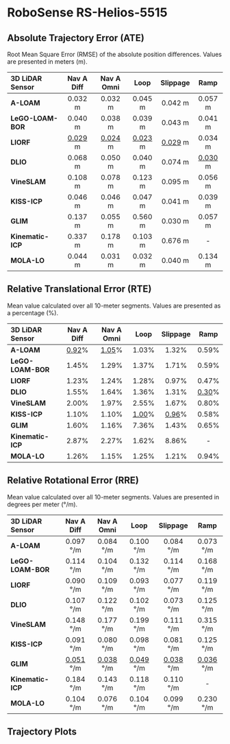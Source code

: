 # RoboSense RS-Helios-5515

## Absolute Trajectory Error (ATE)

Root Mean Square Error (RMSE) of the absolute position differences. Values are presented in meters (m).

| 3D LiDAR Sensor              | Nav A Diff     | Nav A Omni     | Loop           | Slippage       | Ramp           |
| :--------------------------- | :------------: | :------------: | :------------: | :------------: | :------------: |
| **A-LOAM**                   | 0.032 m        | 0.032 m        | 0.045 m        | 0.042 m        | 0.057 m        |
| **LeGO-LOAM-BOR**            | 0.040 m        | 0.038 m        | 0.039 m        | 0.043 m        | 0.041 m        |
| **LIORF**                    | <u>0.029</u> m | <u>0.024</u> m | <u>0.023</u> m | <u>0.029</u> m | 0.034 m        |
| **DLIO**                     | 0.068 m        | 0.050 m        | 0.040 m        | 0.074 m        | <u>0.030</u> m |
| **VineSLAM**                 | 0.108 m        | 0.078 m        | 0.123 m        | 0.095 m        | 0.056 m        |
| **KISS-ICP**                 | 0.046 m        | 0.046 m        | 0.047 m        | 0.041 m        | 0.039 m        |
| **GLIM**                     | 0.137 m        | 0.055 m        | 0.560 m        | 0.030 m        | 0.057 m        |
| **Kinematic-ICP**            | 0.337 m        | 0.178 m        | 0.103 m        | 0.676 m        | -              |
| **MOLA-LO**                  | 0.044 m        | 0.031 m        | 0.032 m        | 0.040 m        | 0.134 m        |

## Relative Translational Error (RTE)

Mean value calculated over all 10-meter segments. Values are presented as a percentage (%).

| 3D LiDAR Sensor              | Nav A Diff   | Nav A Omni   | Loop         | Slippage     | Ramp         |
| :--------------------------- | :----------: | :----------: | :----------: | :----------: | :----------: |
| **A-LOAM**                   | <u>0.92</u>% | <u>1.05</u>% | 1.03%        | 1.32%        | 0.59%        |
| **LeGO-LOAM-BOR**            | 1.45%        | 1.29%        | 1.37%        | 1.71%        | 0.59%        |
| **LIORF**                    | 1.23%        | 1.24%        | 1.28%        | 0.97%        | 0.47%        |
| **DLIO**                     | 1.55%        | 1.64%        | 1.36%        | 1.31%        | <u>0.30</u>% |
| **VineSLAM**                 | 2.00%        | 1.97%        | 2.55%        | 1.67%        | 0.80%        |
| **KISS-ICP**                 | 1.10%        | 1.10%        | <u>1.00</u>% | <u>0.96</u>% | 0.58%        |
| **GLIM**                     | 1.60%        | 1.16%        | 7.36%        | 1.43%        | 0.65%        |
| **Kinematic-ICP**            | 2.87%        | 2.27%        | 1.62%        | 8.86%        | -            |
| **MOLA-LO**                  | 1.26%        | 1.15%        | 1.25%        | 1.21%        | 0.94%        |

## Relative Rotational Error (RRE)

Mean value calculated over all 10-meter segments. Values are presented in degrees per meter (°/m).

| 3D LiDAR Sensor              | Nav A Diff       | Nav A Omni       | Loop             | Slippage         | Ramp             |
| :--------------------------- | :--------------: | :--------------: | :--------------: | :--------------: | :--------------: |
| **A-LOAM**                   | 0.097 °/m        | 0.084 °/m        | 0.100 °/m        | 0.084 °/m        | 0.073 °/m        |
| **LeGO-LOAM-BOR**            | 0.114 °/m        | 0.104 °/m        | 0.132 °/m        | 0.114 °/m        | 0.168 °/m        |
| **LIORF**                    | 0.090 °/m        | 0.109 °/m        | 0.093 °/m        | 0.077 °/m        | 0.119 °/m        |
| **DLIO**                     | 0.107 °/m        | 0.122 °/m        | 0.102 °/m        | 0.073 °/m        | 0.125 °/m        |
| **VineSLAM**                 | 0.148 °/m        | 0.177 °/m        | 0.199 °/m        | 0.111 °/m        | 0.315 °/m        |
| **KISS-ICP**                 | 0.091 °/m        | 0.080 °/m        | 0.098 °/m        | 0.081 °/m        | 0.125 °/m        |
| **GLIM**                     | <u>0.051</u> °/m | <u>0.038</u> °/m | <u>0.049</u> °/m | <u>0.038</u> °/m | <u>0.036</u> °/m |
| **Kinematic-ICP**            | 0.184 °/m        | 0.143 °/m        | 0.118 °/m        | 0.110 °/m        | -                |
| **MOLA-LO**                  | 0.104 °/m        | 0.076 °/m        | 0.104 °/m        | 0.099 °/m        | 0.230 °/m        |

## Trajectory Plots